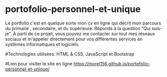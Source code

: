 # portofolio-personnel-et-unique
Le portfolio c'est en quelque sorte mon cv en ligne qui décrit mon parcours du primaire , secondaire, et du supérieure. Réponds à la question "Qui suis-je".
À parti de ce projet, vous pouvez me contacter sur tout mes réseaux sociaux et m'appeler directement pour vos différentes services en systèmes informatiques et logiciels. 

#Technologies utilisées:
HTML & CSS,
JavaScript et
Bootstrap

#Lien pour visiter le site en ligne
https://morel156.github.io/portofolio-personnel-et-unique/


